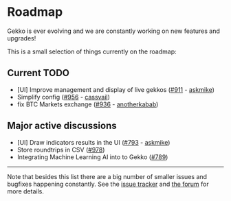 # Roadmap

Gekko is ever evolving and we are constantly working on new features and upgrades!

This is a small selection of things currently on the roadmap:

## Current TODO

- [UI] Improve management and display of live gekkos ([#911](https://github.com/askmike/gekko/issues/911) - [askmike](https://github.com/askmike))
- Simplify config ([#956](https://github.com/askmike/gekko/issues/956) - [cassvail](https://github.com/cassvail))
- fix BTC Markets exchange ([#936](https://github.com/askmike/gekko/pull/936) - [anotherkabab](https://github.com/anotherkabab))

## Major active discussions

- [UI] Draw indicators results in the UI ([#793](https://github.com/askmike/gekko/pull/793) - [askmike](https://github.com/askmike))
- Store roundtrips in CSV ([#978](https://github.com/askmike/gekko/issues/978))
- Integrating Machine Learning AI into to Gekko ([#789](https://github.com/askmike/gekko/issues/789))

-----

Note that besides this list there are a big number of smaller issues and bugfixes happening constantly. See the [issue tracker](https://github.com/askmike/gekko/issues) and [the forum](https://gekko.forum.wizb.it) for more details.

